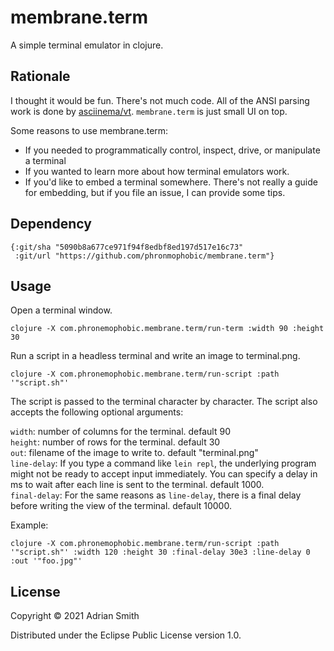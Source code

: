 # membrane.term

A simple terminal emulator in clojure.

## Rationale

I thought it would be fun. There's not much code. All of the ANSI parsing work is done by [asciinema/vt](https://github.com/asciinema/vt). `membrane.term` is just small UI on top.

Some reasons to use membrane.term:
- If you needed to programmatically control, inspect, drive, or manipulate a terminal
- If you wanted to learn more about how terminal emulators work.
- If you'd like to embed a terminal somewhere. There's not really a guide for embedding, but if you file an issue, I can provide some tips.

## Dependency

```
{:git/sha "5090b8a677ce971f94f8edbf8ed197d517e16c73"
 :git/url "https://github.com/phronmophobic/membrane.term"}
```

## Usage

Open a terminal window.

    clojure -X com.phronemophobic.membrane.term/run-term :width 90 :height 30

Run a script in a headless terminal and write an image to terminal.png.

    clojure -X com.phronemophobic.membrane.term/run-script :path '"script.sh"'
    
The script is passed to the terminal character by character. The script also accepts the following optional arguments:

`width`: number of columns for the terminal. default 90  
`height`: number of rows for the terminal. default 30  
`out`: filename of the image to write to. default "terminal.png"  
`line-delay`: If you type a command like `lein repl`, the underlying program might not be ready to accept input immediately. You can specify a delay in ms to wait after each line is sent to the terminal. default 1000.  
`final-delay`: For the same reasons as `line-delay`, there is a final delay before writing the view of the terminal. default 10000.  

Example:

    clojure -X com.phronemophobic.membrane.term/run-script :path '"script.sh"' :width 120 :height 30 :final-delay 30e3 :line-delay 0 :out '"foo.jpg"'

## License

Copyright © 2021 Adrian Smith

Distributed under the Eclipse Public License version 1.0.
